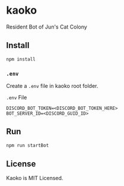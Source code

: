 # kaoko
Resident Bot of Jun's Cat Colony

## Install

```sh
npm install
```

### `.env`

Create a `.env` file in kaoko root folder.

`.env` File

```
DISCORD_BOT_TOKEN=<DISCORD_BOT_TOKEN_HERE>
BOT_SERVER_ID=<DISCORD_GUID_ID>
```

## Run

```sh
npm run startBot
```

## License

Kaoko is MIT Licensed.
